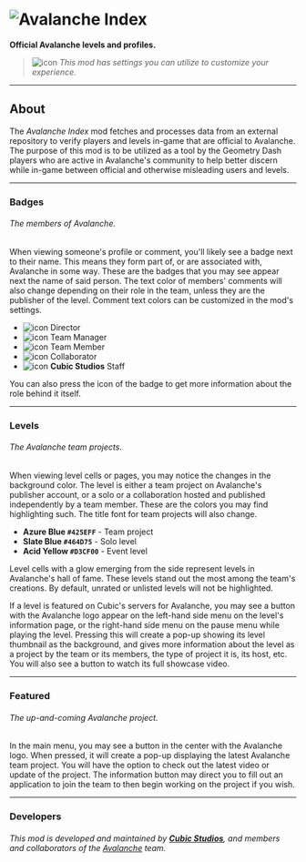 # ![Avalanche Index](frame:cubicstudios.avalancheindex/wordmark.png)
**Official Avalanche levels and profiles.**

> ![icon](frame:collaborationIcon_001.png) <cg>*This mod has settings you can utilize to customize your experience.*</c>

---

## About
The *Avalanche Index* mod fetches and processes data from an external repository to verify players and levels in-game that are official to Avalanche. The purpose of this mod is to be utilized as a tool by the Geometry Dash players who are active in Avalanche's community to help better discern while in-game between official and otherwise misleading users and levels.

---

### Badges
###### The members of Avalanche.
When viewing someone's profile or comment, you'll likely see a badge next to their name. This means they form part of, or are associated with, Avalanche in some way. These are the badges that you may see appear next the name of said person. The text color of members' comments will also change depending on their role in the team, unless they are the publisher of the level. Comment text colors can be customized in the mod's settings.

- ![icon](frame:cubicstudios.avalancheindex/director.png?scale=0.625) Director
- ![icon](frame:cubicstudios.avalancheindex/team-manager.png?scale=0.625) Team Manager
- ![icon](frame:cubicstudios.avalancheindex/team-member.png?scale=0.625) Team Member
- ![icon](frame:cubicstudios.avalancheindex/collaborator.png?scale=0.625) Collaborator
- ![icon](frame:cubicstudios.avalancheindex/cubic-studios.png?scale=0.625) **Cubic Studios** Staff

You can also press the icon of the badge to get more information about the role behind it itself.

---

### Levels
###### The Avalanche team projects.
When viewing level cells or pages, you may notice the changes in the background color. The level is either a team project on Avalanche's publisher account, or a solo or a collaboration hosted and published independently by a team member. These are the colors you may find highlighting such. The title font for team projects will also change.

- **<cj>Azure Blue</c> `#425EFF`** - Team project
- **<cl>Slate Blue</c> `#464D75`** - Solo level
- **<cy>Acid Yellow</c> `#D3CF00`** - Event level

Level cells with a glow emerging from the side represent levels in Avalanche's hall of fame. These levels stand out the most among the team's creations. By default, unrated or unlisted levels will not be highlighted.

If a level is featured on Cubic's servers for Avalanche, you may see a button with the Avalanche logo appear on the left-hand side menu on the level's information page, or the right-hand side menu on the pause menu while playing the level. Pressing this will create a pop-up showing its level thumbnail as the background, and gives more information about the level as a project by the team or its members, the type of project it is, its host, etc. You will also see a button to watch its full showcase video.

---

### Featured
###### The up-and-coming Avalanche project.
In the main menu, you may see a button in the center with the Avalanche logo. When pressed, it will create a pop-up displaying the latest Avalanche team project. You will have the option to check out the latest video or update of the project. The information button may direct you to fill out an application to join the team to then begin working on the project if you wish.

---

### Developers
###### This mod is developed and maintained by **[Cubic Studios](https://www.cubicstudios.xyz/)**, and members and collaborators of the [Avalanche](https://avalanche.cubicstudios.xyz/) team.
